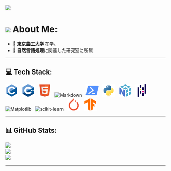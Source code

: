 <!-- [START] Visitor Count -->
[![](https://visitcount.itsvg.in/api?id=fps-lover&icon=0&color=0)](https://visitcount.itsvg.in)
<!-- [END] Visitor Count -->

<!-- [START] About Me -->
# <img src="https://media.giphy.com/media/hvRJCLFzcasrR4ia7z/giphy.gif" width="30px"/> About Me:
- 🏫  [**東京農工大学**](https://www.tuat.ac.jp/) 在学。
- 🔎  **自然言語処理**に関連した研究室に所属
<!-- [END] About Me -->

---

<!-- [START] Tech Stack -->
## 💻 Tech Stack:

<p>
  <!-- C -->
  <img src="https://raw.githubusercontent.com/devicons/devicon/master/icons/c/c-original.svg" alt="C" width="40" height="40" />
  &nbsp;
  <!-- C++ -->
  <img src="https://raw.githubusercontent.com/devicons/devicon/master/icons/cplusplus/cplusplus-original.svg" alt="C++" width="40" height="40" />
  &nbsp;
  <!-- HTML5 -->
  <img src="https://raw.githubusercontent.com/devicons/devicon/master/icons/html5/html5-original.svg" alt="HTML5" width="40" height="40" />
  &nbsp;
  <!-- Markdown -->
  <img src="https://www.vectorlogo.zone/logos/markdown/markdown-icon.svg" alt="Markdown" width="40" height="40" />
  &nbsp;
  <!-- PowerShell -->
  <img src="https://raw.githubusercontent.com/devicons/devicon/master/icons/powershell/powershell-original.svg" alt="PowerShell" width="40" height="40" />
  &nbsp;
  <!-- Python -->
  <img src="https://raw.githubusercontent.com/devicons/devicon/master/icons/python/python-original.svg" alt="Python" width="40" height="40" />
  &nbsp;
  <!-- NumPy -->
  <img src="https://raw.githubusercontent.com/devicons/devicon/master/icons/numpy/numpy-original.svg" alt="NumPy" width="40" height="40" />
  &nbsp;
  <!-- Pandas -->
  <img src="https://raw.githubusercontent.com/devicons/devicon/master/icons/pandas/pandas-original.svg" alt="Pandas" width="40" height="40" />
  &nbsp;
  <!-- Matplotlib: deviconに無いため公式ロゴ or Textで代用 -->
  <img src="https://matplotlib.org/stable/_static/images/logo2.svg" alt="Matplotlib" width="40" height="40" />
  &nbsp;
  <!-- scikit-learn: deviconに無いためWikipediaよりロゴを拝借 -->
  <img src="https://upload.wikimedia.org/wikipedia/commons/0/05/Scikit_learn_logo_small.svg" alt="scikit-learn" width="40" height="40" />
  &nbsp;
  <!-- PyTorch -->
  <img src="https://raw.githubusercontent.com/devicons/devicon/master/icons/pytorch/pytorch-original.svg" alt="PyTorch" width="40" height="40" />
  &nbsp;
  <!-- TensorFlow -->
  <img src="https://raw.githubusercontent.com/devicons/devicon/master/icons/tensorflow/tensorflow-original.svg" alt="TensorFlow" width="40" height="40" />
</p>
<!-- [END] Tech Stack -->

---

<!-- [START] GitHub Stats -->
## 📊 GitHub Stats:
![](https://github-readme-stats.vercel.app/api?username=fps-lover&theme=one_dark_pro&hide_border=false&include_all_commits=true&count_private=true)<br/>
![](https://github-readme-streak-stats.herokuapp.com/?user=fps-lover&theme=one_dark_pro&hide_border=false)<br/>
![](https://github-readme-stats.vercel.app/api/top-langs/?username=fps-lover&theme=one_dark_pro&hide_border=false&include_all_commits=true&count_private=true&layout=compact)
<!-- [END] GitHub Stats -->

---

